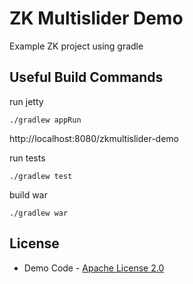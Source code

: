 # ZK Multislider Demo

Example ZK project using gradle

## Useful Build Commands

run jetty
```
./gradlew appRun
```

http://localhost:8080/zkmultislider-demo

run tests
```
./gradlew test
```

build war
```
./gradlew war
```

## License
* Demo Code - [Apache License 2.0](http://www.apache.org/licenses/LICENSE-2.0)